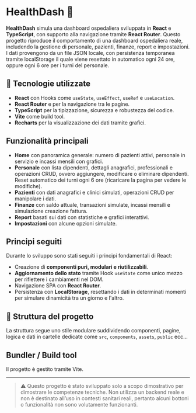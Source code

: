 # HealthDash 🏥

**HealthDash** simula una dashboard ospedaliera sviluppata in **React** e **TypeScript**, con supporto alla navigazione tramite **React Router**. Questo progetto riproduce il comportamento di una dashboard ospedaliera reale, includendo la gestione di personale, pazienti, finanze, report e impostazioni. I dati provengono da un file JSON locale, con persistenza temporanea tramite localStorage il quale viene resettato in automatico ogni 24 ore, oppure ogni 6 ore per i turni del personale.

## 🔧 Tecnologie utilizzate

- **React** con Hooks come `useState`, `useEffect`, `useRef` e `useLocation`.
- **React Router** e <NavLink /> per la navigazione tra le pagine.
- **TypeScript** per la tipizzazione, sicurezza e robustezza del codice.
- **Vite** come build tool.
- **Recharts** per la visualizzazione dei dati tramite grafici.

## Funzionalità principali

- **Home** con panoramica generale: numero di pazienti attivi, personale in servizio e incassi mensili con grafici.
- **Personale** con lista dipendenti, dettagli anagrafici, professionali e operazioni CRUD, ovvero aggiungere, modificare o eliminare dipendenti. Reset automatico dei turni ogni 6 ore (ricaricare la pagina per vedere le modifiche).
- **Pazienti** con dati anagrafici e clinici simulati, operazioni CRUD per manipolare i dati.
- **Finanze** con saldo attuale, transazioni simulate, incassi mensili e simulazione creazione fattura.
- **Report** basati sui dati con statistiche e grafici interattivi.
- **Impostazioni** con alcune opzioni simulate.

## Principi seguiti

Durante lo sviluppo sono stati seguiti i principi fondamentali di React:

- Creazione di **componenti puri, modulari e riutilizzabili**.
- **Aggiornamento dello stato** tramite Hook `useState` come unico mezzo per riflettere i cambiamenti nel DOM.
- Navigazione SPA con **React Router**.
- Persistenza con **LocalStorage**, resettando i dati in determinati momenti per simulare dinamicità tra un giorno e l'altro.

## 📁 Struttura del progetto

La struttura segue uno stile modulare suddividendo componenti, pagine, logica e dati in cartelle dedicate come `src`, `components`, `assets`, `public` ecc...

## Bundler / Build tool
Il progetto è gestito tramite Vite.

---

> ⚠️ Questo progetto è stato sviluppato solo a scopo dimostrativo per dimostrare le competenze tecniche. Non utilizza un backend reale e non è destinato all’uso in contesti sanitari reali, pertanto alcuni bottoni o funzionalità non sono volutamente funzionanti.
